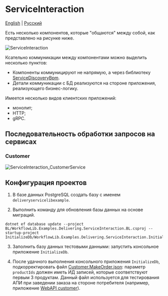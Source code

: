 # ServiceInteraction

[English](README.md) | [Русский](README.ru.md)

Есть несколько компонентов, которые "общаются" между собой, как представлено на рисунке ниже.

![ServiceInteraction](../../../docs/img/examples/ServiceInteraction.png)

Ксательно коммуникации между компонентами можно выделить несколько пунктов:
- Компоненты коммуницируют не напрямую, а через библиотеку [ServiceDiscoveryBpm](../../../src/ServiceDiscoveryBpm/README.ru.md).
- Детали коммуникации с БД реализуются на стороне приложения, реализующего бизнес-логику.

Имеется несколько видов клиентских приложений:
- монолит;
- HTTP;
- gRPC.

## Последовательность обработки запросов на сервисах

### Customer

![ServiceInteraction_CustomerService](../../../docs/img/examples/ServiceInteraction_CustomerService.png)

## Конфигурация проектов

1. В базе данных PostgreSQL создать базу с именем `deliveryservicelibexample`.

2. Выполнить команду для обновления базы данных на основе миграций.

```
dotnet ef database update --project BL/WorkflowLib.Examples.Delivering.ServiceInteraction.BL.csproj --startup-project InitializeDb/WorkflowLib.Examples.Delivering.ServiceInteraction.InitializeDb.csproj
```

3. Заполнить базу данных тестовыми данными: запустить консольное приложение `InitializeDb`.

4. После удачного выполнения консольного приложения `InitializeDb`, подкорректировать файл [Customer.MakeOrder.json](JsonRequestTemplates\Customer.MakeOrder.json): параметр `productIds` должен иметь ИД записей, которые соответствуют первым 3 продуктам. Данный файл используется для тестирования АПИ при заведении заказа на стороне потребителя (например, приложение [WebAPI customer](Webapi/customer/README.ru.md)).
